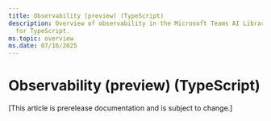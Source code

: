 ```yaml
---
title: Observability (preview) (TypeScript)
description: Overview of observability in the Microsoft Teams AI Library
  for TypeScript.
ms.topic: overview
ms.date: 07/16/2025
---
```

# Observability (preview) (TypeScript)

[This article is prerelease documentation and is subject to change.]